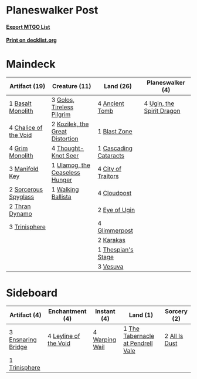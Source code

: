 # Planeswalker Post

#### [Export MTGO List](../collection/Planeswalker%20Post/Planeswalker%20Post.txt)
#### [Print on decklist.org](http://decklist.org/?deckmain=4%09Ancient%20Tomb%0A1%09Basalt%20Monolith%0A1%09Blast%20Zone%0A1%09Cascading%20Cataracts%0A4%09Chalice%20of%20the%20Void%0A4%09City%20of%20Traitors%0A4%09Cloudpost%0A2%09Eye%20of%20Ugin%0A4%09Glimmerpost%0A3%09Golos,%20Tireless%20Pilgrim%0A4%09Grim%20Monolith%0A2%09Karakas%0A2%09Kozilek,%20the%20Great%20Distortion%0A3%09Manifold%20Key%0A2%09Sorcerous%20Spyglass%0A1%09Thespian's%20Stage%0A4%09Thought-Knot%20Seer%0A2%09Thran%20Dynamo%0A3%09Trinisphere%0A4%09Ugin,%20the%20Spirit%20Dragon%0A1%09Ulamog,%20the%20Ceaseless%20Hunger%0A3%09Vesuva%0A1%09Walking%20Ballista&deckside=2%09All%20Is%20Dust%0A3%09Ensnaring%20Bridge%0A4%09Leyline%20of%20the%20Void%0A1%09The%20Tabernacle%20at%20Pendrell%20Vale%0A1%09Trinisphere%0A4%09Warping%20Wail)
# Maindeck

|                                         Artifact (19)                                          |                                              Creature (11)                                               |                                           Land (26)                                            |                                          Planeswalker (4)                                          |
|------------------------------------------------------------------------------------------------|----------------------------------------------------------------------------------------------------------|------------------------------------------------------------------------------------------------|----------------------------------------------------------------------------------------------------|
|1 [Basalt Monolith](http://gatherer.wizards.com/Pages/Card/Details.aspx?multiverseid=599)       |3 [Golos, Tireless Pilgrim](http://gatherer.wizards.com/Pages/Card/Details.aspx?multiverseid=466980)      |4 [Ancient Tomb](http://gatherer.wizards.com/Pages/Card/Details.aspx?multiverseid=409567)       |4 [Ugin, the Spirit Dragon](http://gatherer.wizards.com/Pages/Card/Details.aspx?multiverseid=391948)|
|4 [Chalice of the Void](http://gatherer.wizards.com/Pages/Card/Details.aspx?multiverseid=442211)|2 [Kozilek, the Great Distortion](http://gatherer.wizards.com/Pages/Card/Details.aspx?multiverseid=407514)|1 [Blast Zone](http://gatherer.wizards.com/Pages/Card/Details.aspx?multiverseid=461171)         |                                                                                                    |
|4 [Grim Monolith](http://gatherer.wizards.com/Pages/Card/Details.aspx?multiverseid=12626)       |4 [Thought-Knot Seer](http://gatherer.wizards.com/Pages/Card/Details.aspx?multiverseid=407519)            |1 [Cascading Cataracts](http://gatherer.wizards.com/Pages/Card/Details.aspx?multiverseid=426942)|                                                                                                    |
|3 [Manifold Key](http://gatherer.wizards.com/Pages/Card/Details.aspx?multiverseid=466984)       |1 [Ulamog, the Ceaseless Hunger](http://gatherer.wizards.com/Pages/Card/Details.aspx?multiverseid=402079) |4 [City of Traitors](http://gatherer.wizards.com/Pages/Card/Details.aspx?multiverseid=6168)     |                                                                                                    |
|2 [Sorcerous Spyglass](http://gatherer.wizards.com/Pages/Card/Details.aspx?multiverseid=435407) |1 [Walking Ballista](http://gatherer.wizards.com/Pages/Card/Details.aspx?multiverseid=423848)             |4 [Cloudpost](http://gatherer.wizards.com/Pages/Card/Details.aspx?multiverseid=49050)           |                                                                                                    |
|2 [Thran Dynamo](http://gatherer.wizards.com/Pages/Card/Details.aspx?multiverseid=220506)       |                                                                                                          |2 [Eye of Ugin](http://gatherer.wizards.com/Pages/Card/Details.aspx?multiverseid=409569)        |                                                                                                    |
|3 [Trinisphere](http://gatherer.wizards.com/Pages/Card/Details.aspx?multiverseid=43545)         |                                                                                                          |4 [Glimmerpost](http://gatherer.wizards.com/Pages/Card/Details.aspx?multiverseid=209043)        |                                                                                                    |
|                                                                                                |                                                                                                          |2 [Karakas](http://gatherer.wizards.com/Pages/Card/Details.aspx?multiverseid=413782)            |                                                                                                    |
|                                                                                                |                                                                                                          |1 [Thespian's Stage](http://gatherer.wizards.com/Pages/Card/Details.aspx?multiverseid=366353)   |                                                                                                    |
|                                                                                                |                                                                                                          |3 [Vesuva](http://gatherer.wizards.com/Pages/Card/Details.aspx?multiverseid=113543)             |                                                                                                    |


# Sideboard

|                                        Artifact (4)                                        |                                        Enchantment (4)                                         |                                       Instant (4)                                       |                                                 Land (1)                                                 |                                      Sorcery (2)                                       |
|--------------------------------------------------------------------------------------------|------------------------------------------------------------------------------------------------|-----------------------------------------------------------------------------------------|----------------------------------------------------------------------------------------------------------|----------------------------------------------------------------------------------------|
|3 [Ensnaring Bridge](http://gatherer.wizards.com/Pages/Card/Details.aspx?multiverseid=15866)|4 [Leyline of the Void](http://gatherer.wizards.com/Pages/Card/Details.aspx?multiverseid=107682)|4 [Warping Wail](http://gatherer.wizards.com/Pages/Card/Details.aspx?multiverseid=407522)|1 [The Tabernacle at Pendrell Vale](http://gatherer.wizards.com/Pages/Card/Details.aspx?multiverseid=1690)|2 [All Is Dust](http://gatherer.wizards.com/Pages/Card/Details.aspx?multiverseid=397750)|
|1 [Trinisphere](http://gatherer.wizards.com/Pages/Card/Details.aspx?multiverseid=43545)     |                                                                                                |                                                                                         |                                                                                                          |                                                                                        |

